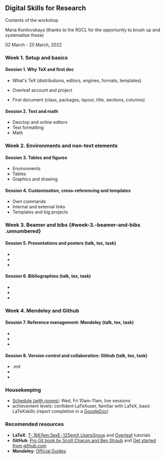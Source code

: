 ## Digital Skills for Research

Contents of the workshop

Maria Kunilovskaya (thanks to the RGCL for the opportunity to brush up and systematise these)

02 March - 25 March, 2022


### Week 1. Setup and basics

#### Session 1. Why TeX and first doc

-   What's TeX (distributions, editors, engines, formats, templates)

-   Overleaf account and project

-   First document (class, packages, layout, title, sections, columns)

#### Session 2. Text and math

-   Desctop and online editors
-   Text formatting
-   Math

### Week 2. Environments and non-text elements

#### Session 3. Tables and figures

-   Environments
-   Tables
-   Graphics and drawing

#### Session 4. Customisation, cross-referencing and templates

-   Own commands
-   Internal and external links
-   Templates and big projects

### Week 3. Beamer and bibs {#week-3.-beamer-and-bibs .unnumbered}

#### Session 5. Presentations and posters (talk, tex, task)

-   
-   
-   

#### Session 6. Bibliographies (talk, tex, task)

-   
-   
-   

### Week 4. Mendeley and Github

#### Session 7. Reference management: Mendeley (talk, tex, task)

-   
-   
-   

#### Session 8. Version control and collaboration: Github (talk, tex, task)

-   .md
-
-

### Housekeeping
-   [Schedule (with rooms)](https://wlv.instructure.com/courses/33429/pages/latex-and-mendeley-workshop):
    Wed, Fri 10am-11am, live sessions
-   achievement levels: confident LaTeXuser, familiar with LaTeX, basic
    LaTeXskills (report completion in a [GoogleDoc]())

### Recomended resources

-   **LaTeX**: [T-.1667em.5exE-.125emX UsersGroup](https://tug.org/begin.html) and
    [Overleaf](https://www.overleaf.com/learn/latex/Learn_LaTeX_in_30_minutes) tutorials
-   **GitHub**: [Pro Git book by Scott Chacon and Ben Straub](https://git-scm.com/book/en/v2) and [Get started from  github.com](https://docs.github.com/en/get-started)
-   **Mendeley**: [Official Guides](https://www.mendeley.com/guides)
